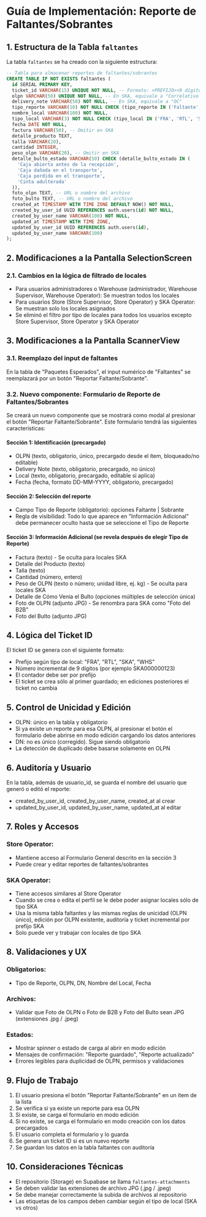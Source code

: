 # Guía de Implementación: Reporte de Faltantes/Sobrantes

## 1. Estructura de la Tabla `faltantes`

La tabla `faltantes` se ha creado con la siguiente estructura:

```sql
-- Tabla para almacenar reportes de faltantes/sobrantes
CREATE TABLE IF NOT EXISTS faltantes (
  id SERIAL PRIMARY KEY,
  ticket_id VARCHAR(15) UNIQUE NOT NULL, -- Formato: <PREFIJO><9 dígitos>
  olpn VARCHAR(50) UNIQUE NOT NULL, -- En SKA, equivale a "Correlativo del B2B"
  delivery_note VARCHAR(50) NOT NULL, -- En SKA, equivale a "OC"
  tipo_reporte VARCHAR(10) NOT NULL CHECK (tipo_reporte IN ('Faltante', 'Sobrante')),
  nombre_local VARCHAR(100) NOT NULL,
  tipo_local VARCHAR(3) NOT NULL CHECK (tipo_local IN ('FRA', 'RTL', 'SKA', 'WHS')),
  fecha DATE NOT NULL,
  factura VARCHAR(50), -- Omitir en SKA
  detalle_producto TEXT,
  talla VARCHAR(20),
  cantidad INTEGER,
  peso_olpn VARCHAR(20), -- Omitir en SKA
  detalle_bulto_estado VARCHAR(50) CHECK (detalle_bulto_estado IN (
    'Caja abierta antes de la recepción',
    'Caja dañada en el transporte',
    'Caja perdida en el transporte',
    'Cinta adulterada'
  )),
  foto_olpn TEXT, -- URL o nombre del archivo
  foto_bulto TEXT, -- URL o nombre del archivo
  created_at TIMESTAMP WITH TIME ZONE DEFAULT NOW() NOT NULL,
  created_by_user_id UUID REFERENCES auth.users(id) NOT NULL,
  created_by_user_name VARCHAR(100) NOT NULL,
  updated_at TIMESTAMP WITH TIME ZONE,
  updated_by_user_id UUID REFERENCES auth.users(id),
  updated_by_user_name VARCHAR(100)
);
```

## 2. Modificaciones a la Pantalla SelectionScreen

### 2.1. Cambios en la lógica de filtrado de locales

- Para usuarios administradores o Warehouse (administrador, Warehouse Supervisor, Warehouse Operator): Se muestran todos los locales
- Para usuarios Store (Store Supervisor, Store Operator) y SKA Operator: Se muestran solo los locales asignados
- Se eliminó el filtro por tipo de locales para todos los usuarios excepto Store Supervisor, Store Operator y SKA Operator

## 3. Modificaciones a la Pantalla ScannerView

### 3.1. Reemplazo del input de faltantes

En la tabla de "Paquetes Esperados", el input numérico de "Faltantes" se reemplazará por un botón "Reportar Faltante/Sobrante".

### 3.2. Nuevo componente: Formulario de Reporte de Faltantes/Sobrantes

Se creará un nuevo componente que se mostrará como modal al presionar el botón "Reportar Faltante/Sobrante". Este formulario tendrá las siguientes características:

#### Sección 1: Identificación (precargado)
- OLPN (texto, obligatorio, único, precargado desde el ítem, bloqueado/no editable)
- Delivery Note (texto, obligatorio, precargado, no único)
- Local (texto, obligatorio, precargado, editable si aplica)
- Fecha (fecha, formato DD-MM-YYYY, obligatorio, precargado)

#### Sección 2: Selección del reporte
- Campo Tipo de Reporte (obligatorio): opciones Faltante | Sobrante
- Regla de visibilidad: Todo lo que aparece en "Información Adicional" debe permanecer oculto hasta que se seleccione el Tipo de Reporte

#### Sección 3: Información Adicional (se revela después de elegir Tipo de Reporte)
- Factura (texto) - Se oculta para locales SKA
- Detalle del Producto (texto)
- Talla (texto)
- Cantidad (número, entero)
- Peso de OLPN (texto o número; unidad libre, ej. kg) - Se oculta para locales SKA
- Detalle de Cómo Venía el Bulto (opciones múltiples de selección única)
- Foto de OLPN (adjunto JPG) - Se renombra para SKA como "Foto del B2B"
- Foto del Bulto (adjunto JPG)

## 4. Lógica del Ticket ID

El ticket ID se genera con el siguiente formato:
- Prefijo según tipo de local: "FRA", "RTL", "SKA", "WHS"
- Número incremental de 9 dígitos (por ejemplo SKA000000123)
- El contador debe ser por prefijo
- El ticket se crea sólo al primer guardado; en ediciones posteriores el ticket no cambia

## 5. Control de Unicidad y Edición

- OLPN: único en la tabla y obligatorio
- Si ya existe un reporte para esa OLPN, al presionar el botón el formulario debe abrirse en modo edición cargando los datos anteriores
- DN: no es único (corregido). Sigue siendo obligatorio
- La detección de duplicado debe basarse solamente en OLPN

## 6. Auditoría y Usuario

En la tabla, además de usuario_id, se guarda el nombre del usuario que generó o editó el reporte:
- created_by_user_id, created_by_user_name, created_at al crear
- updated_by_user_id, updated_by_user_name, updated_at al editar

## 7. Roles y Accesos

### Store Operator:
- Mantiene acceso al Formulario General descrito en la sección 3
- Puede crear y editar reportes de faltantes/sobrantes

### SKA Operator:
- Tiene accesos similares al Store Operator
- Cuando se crea o edita el perfil se le debe poder asignar locales sólo de tipo SKA
- Usa la misma tabla faltantes y las mismas reglas de unicidad (OLPN único), edición por OLPN existente, auditoría y ticket incremental por prefijo SKA
- Solo puede ver y trabajar con locales de tipo SKA

## 8. Validaciones y UX

### Obligatorios:
- Tipo de Reporte, OLPN, DN, Nombre del Local, Fecha

### Archivos:
- Validar que Foto de OLPN o Foto de B2B y Foto del Bulto sean JPG (extensiones .jpg / .jpeg)

### Estados:
- Mostrar spinner o estado de carga al abrir en modo edición
- Mensajes de confirmación: "Reporte guardado", "Reporte actualizado"
- Errores legibles para duplicidad de OLPN, permisos y validaciones

## 9. Flujo de Trabajo

1. El usuario presiona el botón "Reportar Faltante/Sobrante" en un ítem de la lista
2. Se verifica si ya existe un reporte para esa OLPN
3. Si existe, se carga el formulario en modo edición
4. Si no existe, se carga el formulario en modo creación con los datos precargados
5. El usuario completa el formulario y lo guarda
6. Se genera un ticket ID si es un nuevo reporte
7. Se guardan los datos en la tabla faltantes con auditoría

## 10. Consideraciones Técnicas

- El repositorio (Storage) en Supabase se llama `faltantes-attachments`
- Se deben validar las extensiones de archivo JPG (.jpg / .jpeg)
- Se debe manejar correctamente la subida de archivos al repositorio
- Las etiquetas de los campos deben cambiar según el tipo de local (SKA vs otros)